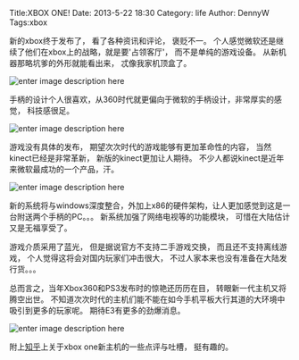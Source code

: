 Title:XBOX ONE! 
Date: 2013-5-22 18:30 
Category: life 
Author: DennyW 
Tags:xbox

新的xbox终于发布了， 看了各种资讯和评论， 褒贬不一。
个人感觉微软还是继续了他们在xbox上的战略，就是要'占领客厅'， 而不是单纯的游戏设备。 从新机器那略坑爹的外形就能看出来， 忒像我家机顶盒了。

![enter image description here][1]

手柄的设计个人很喜欢，从360时代就更偏向于微软的手柄设计，非常厚实的感觉， 科技感很足。

![enter image description here][2]

游戏没有具体的发布， 期望次次时代的游戏能够有更加革命性的内容， 当然kinect已经是非常革新， 新版的kinect更加让人期待。 不少人都说kinect是近年来微软最成功的一个产品，汗。

![enter image description here][3]

新的系统将与windows深度整合，外加上x86的硬件架构，让人更加感觉到这是一台附送两个手柄的PC。。。 新系统加强了网络电视等的功能模块， 可惜在大陆估计又是无福享受了。

游戏介质采用了蓝光， 但是据说官方不支持二手游戏交换， 而且还不支持离线游戏， 个人觉得这将会对国内玩家们冲击很大， 不过人家本来也没有准备在大陆发行货。。。

总而言之，当年Xbox360和PS3发布时的惊艳还历历在目， 转眼新一代主机又将腾空出世。 不知道次次时代的主机们能不能在如今手机平板大行其道的大环境中吸引到更多的玩家呢。 期待E3有更多的劲爆消息。

![enter image description here][4]

附上[知乎][5]上关于xbox one新主机的一些点评与吐槽， 挺有趣的。


  [1]: http://news.mydrivers.com/img/20130522/f5fe6a68e1f449918ad23157d94e814a.png
  [2]: http://news.mydrivers.com/img/20130523/s_209c30c394bb434d849db0b3640c0d5c.jpg
  [3]: http://news.mydrivers.com/img/20130523/62d4afe2fe9f441ca553c76fff487b7e.jpg
  [4]: http://p2.zhimg.com/ec/9c/ec9c47f144a80fc3ab9a21f7f7970aa6_m.jpg
  [5]: http://www.zhihu.com/question/21091537